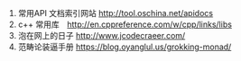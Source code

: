 1.  常用API 文档索引网站  http://tool.oschina.net/apidocs
2. c++ 常用库　http://en.cppreference.com/w/cpp/links/libs 
3.  泡在网上的日子 http://www.jcodecraeer.com/
4. 范畴论装逼手册 https://blog.oyanglul.us/grokking-monad/
